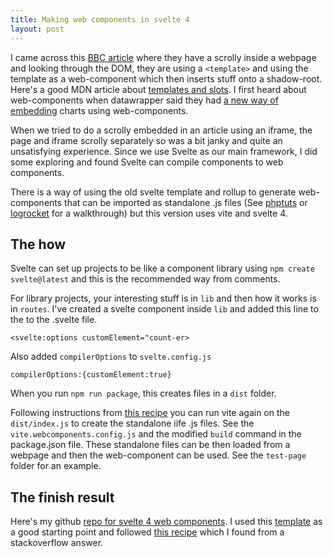 ```yaml
---
title: Making web components in svelte 4 
layout: post
---
```

I came across this [BBC article](https://www.bbc.co.uk/news/uk-politics-67361138) where they have a scrolly inside a webpage and looking through the DOM, they are using a `<template>` and using the template as a web-component which then inserts stuff onto a shadow-root. Here's a good MDN article about [templates and slots](https://developer.mozilla.org/en-US/docs/Web/API/Web_components/Using_templates_and_slots). I first heard about web-components when datawrapper said they had [a new way of embedding](https://blog.datawrapper.de/web-component-embedding/) charts using web-components.


When we tried to do a scrolly embedded in an article using an iframe, the page and iframe scrolly separately so was a bit janky and quite an unsatisfying experience. Since we use Svelte as our main framework, I did some exploring and found Svelte can compile components to web components. 

There is a way of using the old svelte template and rollup to generate web-components that can be imported as standalone .js files (See [phptuts](https://phptuts.github.io/svelte-docs/webcomponents/) or [logrocket](https://blog.logrocket.com/build-web-components-svelte/#building-your-web-components) for a walkthrough) but this version uses vite and svelte 4.



## The how
Svelte can set up projects to be like a component library using `npm create svelte@latest` and this is the recommended way from comments. 

For library projects, your interesting stuff is in `lib` and then how it works is in `routes`. I've created a svelte component inside `lib` and added this line to the to the .svelte file.
```
<svelte:options customElement="count-er> 
```

Also added `compilerOptions` to `svelte.config.js`
```
compilerOptions:{customElement:true}
```

When you run `npm run package`, this creates files in a `dist` folder.

Following instructions from [this recipe](https://github.com/sveltejs/kit/issues/10320#issue-1789185724) you can run vite again on the `dist/index.js` to create the standalone iife .js files. See the `vite.webcomponents.config.js` and the modified `build` command in the package.json file. These standalone files can be then loaded from a webpage and then the web-component can be used. See the `test-page` folder for an example.

## The finish result
Here's my github [repo for svelte 4 web components](https://github.com/henryjameslau/svelte-web-component). I used this [template](https://github.com/Tropix126/sveltekit-package-template/tree/master) as a good starting point and followed [this recipe](https://github.com/sveltejs/kit/issues/10320#issue-1789185724) which I found from a stackoverflow answer. 




